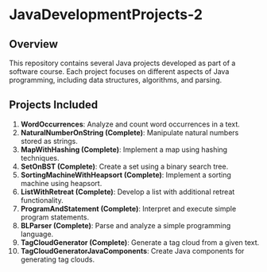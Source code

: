 # JavaDevelopmentProjects-2

## Overview
This repository contains several Java projects developed as part of a software course. Each project focuses on different aspects of Java programming, including data structures, algorithms, and parsing.

## Projects Included

1. **WordOccurrences**: Analyze and count word occurrences in a text.
2. **NaturalNumberOnString (Complete)**: Manipulate natural numbers stored as strings.
3. **MapWithHashing (Complete)**: Implement a map using hashing techniques.
4. **SetOnBST (Complete)**: Create a set using a binary search tree.
5. **SortingMachineWithHeapsort (Complete)**: Implement a sorting machine using heapsort.
6. **ListWithRetreat (Complete)**: Develop a list with additional retreat functionality.
7. **ProgramAndStatement (Complete)**: Interpret and execute simple program statements.
8. **BLParser (Complete)**: Parse and analyze a simple programming language.
9. **TagCloudGenerator (Complete)**: Generate a tag cloud from a given text.
10. **TagCloudGeneratorJavaComponents**: Create Java components for generating tag clouds.

